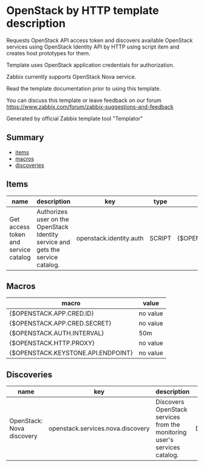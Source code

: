 # OpenStack by HTTP template description

Requests OpenStack API access token and discovers available OpenStack services using OpenStack Identity API by HTTP using script item and creates host prototypes for them.

Template uses OpenStack application credentials for authorization.

Zabbix currently supports OpenStack Nova service.

Read the template documentation prior to using this template.

You can discuss this template or leave feedback on our forum https://www.zabbix.com/forum/zabbix-suggestions-and-feedback

Generated by official Zabbix template tool "Templator"

## Summary
* [items](#items)
* [macros](#macros)
* [discoveries](#discoveries)

<a name="items"></a>

## Items
| name | description | key | type | delay |
| ------------- |------------- |------------- |------------- |------------- |
| Get access token and service catalog | Authorizes user on the OpenStack Identity service and gets the service catalog. | openstack.identity.auth | SCRIPT | {$OPENSTACK.AUTH.INTERVAL} |


<a name="macros"></a>

## Macros
| macro | value |
| ------------- |------------- |
| {$OPENSTACK.APP.CRED.ID} | no value |
| {$OPENSTACK.APP.CRED.SECRET} | no value |
| {$OPENSTACK.AUTH.INTERVAL} | 50m |
| {$OPENSTACK.HTTP.PROXY} | no value |
| {$OPENSTACK.KEYSTONE.API.ENDPOINT} | no value |


<a name="discoveries"></a>

## Discoveries
| name | key | description | type | lifetime | delay |
| ------------- |------------- |------------- |------------- |------------- |------------- |
| OpenStack: Nova discovery | openstack.services.nova.discovery | Discovers OpenStack services from the monitoring user's services catalog. | DEPENDENT | no lifetime | 0 |

